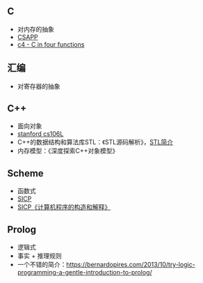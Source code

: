 ## C
* 对内存的抽象
* [CSAPP](https://github.com/strint/littleWheels/tree/master/CSAPP)
* [c4 - C in four functions](https://github.com/strint/c4)

## 汇编
* 对寄存器的抽象

## C++
* 面向对象
* [stanford cs106L](https://github.com/strint/littleWheels/tree/master/ProgrammingAndLanguages/cs106L)
* C++的数据结构和算法库STL：《STL源码解析》，[STL简介](https://github.com/strint/strint.github.io/issues/7)
* 内存模型：《深度探索C++对象模型》

## Scheme
* 函数式
* [SICP](https://github.com/strint/sicpAns)
* [SICP《计算机程序的构造和解释》](https://github.com/strint/sicpAns)

## Prolog
* 逻辑式
* 事实 + 推理规则
* 一个不错的简介：https://bernardopires.com/2013/10/try-logic-programming-a-gentle-introduction-to-prolog/
